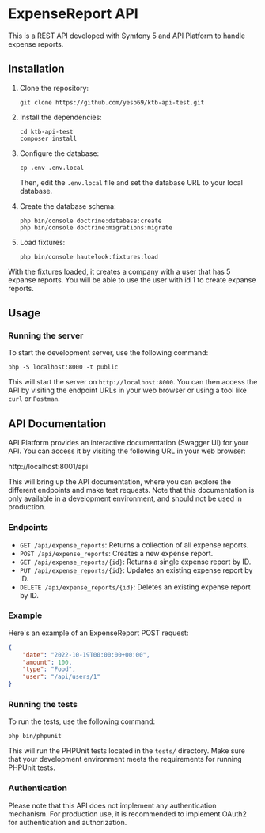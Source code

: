# ExpenseReport API

This is a REST API developed with Symfony 5 and API Platform to handle expense reports.

## Installation

1. Clone the repository:

    ```
    git clone https://github.com/yeso69/ktb-api-test.git
    ```

2. Install the dependencies:

    ```
    cd ktb-api-test
    composer install
    ```

3. Configure the database:

    ```
    cp .env .env.local
    ```

   Then, edit the `.env.local` file and set the database URL to your local database.

4. Create the database schema:

    ```
    php bin/console doctrine:database:create
    php bin/console doctrine:migrations:migrate
    ```

5. Load fixtures:

    ```
    php bin/console hautelook:fixtures:load
    ```

With the fixtures loaded, it creates a company with a user that has 5 expanse reports. You will be able to use the user with id 1 to create expanse reports.

## Usage

### Running the server

To start the development server, use the following command:
```
php -S localhost:8000 -t public
```
This will start the server on `http://localhost:8000`. You can then access the API by visiting the endpoint URLs in your web browser or using a tool like `curl` or `Postman`.

## API Documentation

API Platform provides an interactive documentation (Swagger UI) for your API. You can access it by visiting the following URL in your web browser:

http://localhost:8001/api

This will bring up the API documentation, where you can explore the different endpoints and make test requests. Note that this documentation is only available in a development environment, and should not be used in production.

### Endpoints

- `GET /api/expense_reports`: Returns a collection of all expense reports.
- `POST /api/expense_reports`: Creates a new expense report.
- `GET /api/expense_reports/{id}`: Returns a single expense report by ID.
- `PUT /api/expense_reports/{id}`: Updates an existing expense report by ID.
- `DELETE /api/expense_reports/{id}`: Deletes an existing expense report by ID.

### Example

Here's an example of an ExpenseReport POST request:

```json
{
    "date": "2022-10-19T00:00:00+00:00",
    "amount": 100,
    "type": "Food",
    "user": "/api/users/1"
}
```

### Running the tests

To run the tests, use the following command:
```
php bin/phpunit
```
This will run the PHPUnit tests located in the `tests/` directory. Make sure that your development environment meets the requirements for running PHPUnit tests.

### Authentication

Please note that this API does not implement any authentication mechanism. For production use, it is recommended to implement OAuth2 for authentication and authorization.
